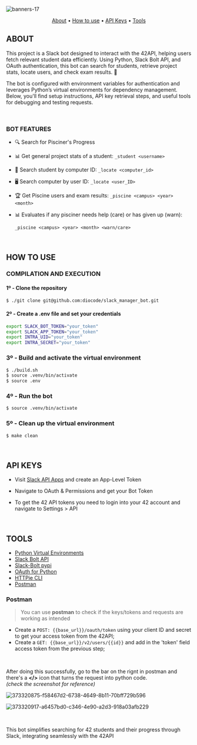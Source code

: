 ![banners-17](https://github.com/user-attachments/assets/f3a2b8d7-acb7-4093-bf7c-35232874ed7c)

<p align="center">
	<a href="#about">About</a> •
	<a href="#how-to-use">How to use</a> •
	<a href="#api-keys">API Keys</a> •
	<a href="#tools">Tools</a>
</p>

## ABOUT

This project is a Slack bot designed to interact with the 42API, helping users fetch relevant student data efficiently. Using Python, Slack Bolt API, and OAuth authentication, this bot can search for students, retrieve project stats, locate users, and check exam results. 🚀

The bot is configured with environment variables for authentication and leverages Python’s virtual environments for dependency management. Below, you'll find setup instructions, API key retrieval steps, and useful tools for debugging and testing requests.

<br>

### BOT FEATURES

- 🔍 Search for Pisciner's Progress
- 📊 Get general project stats of a student: `_student <username>`
- 🔎 Search student by computer ID: `_locate <computer_id>`
- 🖥️ Search computer by user ID: `_locate <user_ID>`
- 🏆 Get Piscine users and exam results: `_piscine <campus> <year> <month>`
- 📊 Evaluates if any pisciner needs help (care) or has given up (warn):

  `_piscine <campus> <year> <month> <warn/care>`

<br>

## HOW TO USE
### COMPILATION AND EXECUTION
#### 1º - Clone the repository
```bash
$ ./git clone git@github.com:diocode/slack_manager_bot.git
```

#### 2º - Create a .env file and set your credentials
```bash
export SLACK_BOT_TOKEN="your_token"
export SLACK_APP_TOKEN="your_token"
export INTRA_UID="your_token"
export INTRA_SECRET="your_token"
```

### 3º - Build and activate the virtual environment
```bash
$ ./build.sh
$ source .venv/bin/activate
$ source .env
```

### 4º - Run the bot
```bash
$ source .venv/bin/activate
```

### 5º - Clean up the virtual environment
```bash
$ make clean
```

<br>

## API KEYS
- Visit [Slack API Apps](https://api.slack.com/apps/) and create an App-Level Token
- Navigate to OAuth & Permissions and get your Bot Token

- To get the 42 API tokens you need to login into your 42 account and navigate to Settings > API

<br>

## TOOLS
- [Python Virtual Environments](https://docs.python.org/3/library/venv.html)
- [Slack Bolt API](https://tools.slack.dev/bolt-python/getting-started)
- [Slack-Bolt pypi](https://pypi.org/project/slack-bolt/)
- [OAuth for Python](https://github.com/requests/requests-oauthlib)
- [HTTPie CLI](https://httpie.io/docs/cli)
- [Postman](https://www.postman.com/)

### Postman
> You can use **postman** to check if the keys/tokens and requests are working as intended

- Create a `POST: {{base_url}}/oauth/token` using your client ID and secret to get your access token from the 42API;
- Create a `GET: {{base_url}}/v2/users/{{id}}` and add in the 'token' field access token from the previous step;

<br>

After doing this successfully, go to the bar on the rignt in postman and there's a **</>** icon that turns the request into python code.
<br>
*(check the screenshot for reference)*

![373320875-f58467d2-6738-4649-8b11-70bff729b596](https://github.com/user-attachments/assets/4c381464-784b-40f3-8869-e81914018b0b)

![373320917-a6457bd0-c346-4e90-a2d3-918a03afb229](https://github.com/user-attachments/assets/2d7b7e62-24e3-433a-8259-e9c4fd84b8dc)

<br>

This bot simplifies searching for 42 students and their progress through Slack, integrating seamlessly with the 42API

